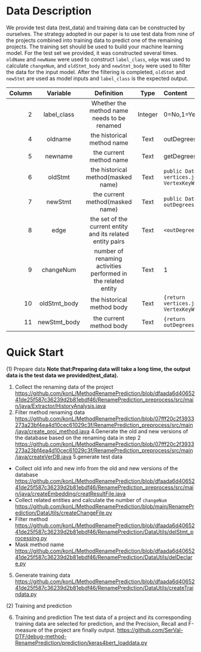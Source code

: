 # Data Description
We provide test data (test_data) and training data can be constructed by ourselves. The strategy adopted in our paper is to use test data from nine of the projects combined into training data to predict one of the remaining projects.
The training set should be used to build your machine learning model. For the test set we provided, it was constructed several times. `oldName` and `newName` were used to construct `label_class`, `edge` was used to calculate `changeNum`, and `oldStmt_body` and `newStmt_body` were used to filter the data for the input model.
After the filtering is completed, `oldStmt` and `newStmt` are used as model inputs and `label_class` is the expected output.


|Column|Variable|Definition|Type|Content|
 -:|:-:|:-: |:-:| :-
 |2|label_class|Whether the method name needs to be renamed|Integer|0=No,1=Yes|
 |4|oldname|the historical method name|Text|outDegrees|
 |5|newname|the current method name|Text|getDegrees|
 |6|oldStmt|the historical method(masked name)|Text|`public DataSet<Tuple2<K, Long>> _(){return vertices.join(edges).where(0).equalTo(0).map(new VertexKeyWithOne<K, EV, VV>()).groupBy(0).sum(1);}`|
 |7|newStmt|the current method(masked name)|Text|`public DataSet<Tuple2<K, Long>> _(){return outDegrees().union(inDegrees()).groupBy(0).sum(1);}` |
 |8|edge|the set of the current entity and its related entity pairs|Text|`<outDegrees,Graph>,<outDegrees,flink.graphs>`|
 |9|changeNum|number of renaming activities performed in the related entity|Text| 1|
 |10|oldStmt_body|the historical method body|Text|`{return vertices.join(edges).where(0).equalTo(0).map(new VertexKeyWithOne<K, EV, VV>()).groupBy(0).sum(1);}`|
 |11|newStmt_body|the current method body|Text|`{return outDegrees().union(inDegrees()).groupBy(0).sum(1);}`|
 
 
 
 
 
 


# Quick Start
(1) Prepare data
**Note that:Preparing data will take a long time, the output data is the test data we provided(test_data).**
1. Collect the renaming data of the project
https://github.com/konL/MethodRenamePrediction/blob/dfaada6d4065241de25f587c36239d2b81ebdf46/RenamePrediction_preprocess/src/main/java/Extractor/HistoryAnalysis.java
2. Filter method renaming data
https://github.com/konL/MethodRenamePrediction/blob/07fff20c2f3933273a23bf4ea4d10cec61029c3f/RenamePrediction_preprocess/src/main/java/create_proj_method.java
4.Generate the old and new versions of the database based on the renaming data in step 2
https://github.com/konL/MethodRenamePrediction/blob/07fff20c2f3933273a23bf4ea4d10cec61029c3f/RenamePrediction_preprocess/src/main/java/createVerDB.java
5.generate test data
- Collect old info and new info from the old and new versions of the database
https://github.com/konL/MethodRenamePrediction/blob/dfaada6d4065241de25f587c36239d2b81ebdf46/RenamePrediction_preprocess/src/main/java/createEmbedding/creatResultFile.java
- Collect related entities and calculate the number of `changeNum`
https://github.com/konL/MethodRenamePrediction/blob/main/RenamePrediction/DataUtils/createChangeFile.py
- Filter method
https://github.com/konL/MethodRenamePrediction/blob/dfaada6d4065241de25f587c36239d2b81ebdf46/RenamePrediction/DataUtils/delStmt_processing.py
- Mask method name
https://github.com/konL/MethodRenamePrediction/blob/dfaada6d4065241de25f587c36239d2b81ebdf46/RenamePrediction/DataUtils/delDeclare.py
5. Generate training data
https://github.com/konL/MethodRenamePrediction/blob/dfaada6d4065241de25f587c36239d2b81ebdf46/RenamePrediction/DataUtils/createTraindata.py

(2) Training and prediction

6. Training and prediction
The test data of a project and its corresponding training data are selected for prediction, and the Precision, Recall and F-measure of the project are finally output.
https://github.com/SerVal-DTF/debug-method-RenamePrediction/prediction/keras4bert_loaddata.py
